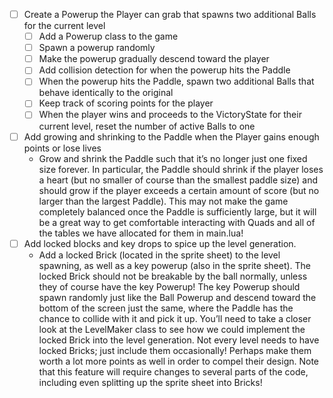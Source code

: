 - [ ] Create a Powerup the Player can grab that spawns two additional Balls for the current level
    - [ ] Add a Powerup class to the game
    - [ ] Spawn a powerup randomly
    - [ ] Make the powerup gradually descend toward the player
    - [ ] Add collision detection for when the powerup hits the Paddle
    - [ ] When the powerup hits the Paddle, spawn two additional Balls that behave identically to the original
    - [ ] Keep track of scoring points for the player
    - [ ] When the player wins and proceeds to the VictoryState for their current level, reset the number of active Balls to one
- [ ] Add growing and shrinking to the Paddle when the Player gains enough points or lose lives
    - Grow and shrink the Paddle such that it’s no longer just one fixed size forever. In particular, the Paddle should shrink if the player loses a heart (but no smaller of course than the smallest paddle size) and should grow if the player exceeds a certain amount of score (but no larger than the largest Paddle). This may not make the game completely balanced once the Paddle is sufficiently large, but it will be a great way to get comfortable interacting with Quads and all of the tables we have allocated for them in main.lua!
- [ ] Add locked blocks and key drops to spice up the level generation.
    - Add a locked Brick (located in the sprite sheet) to the level spawning, as well as a key powerup (also in the sprite sheet). The locked Brick should not be breakable by the ball normally, unless they of course have the key Powerup! The key Powerup should spawn randomly just like the Ball Powerup and descend toward the bottom of the screen just the same, where the Paddle has the chance to collide with it and pick it up. You’ll need to take a closer look at the LevelMaker class to see how we could implement the locked Brick into the level generation. Not every level needs to have locked Bricks; just include them occasionally! Perhaps make them worth a lot more points as well in order to compel their design. Note that this feature will require changes to several parts of the code, including even splitting up the sprite sheet into Bricks!